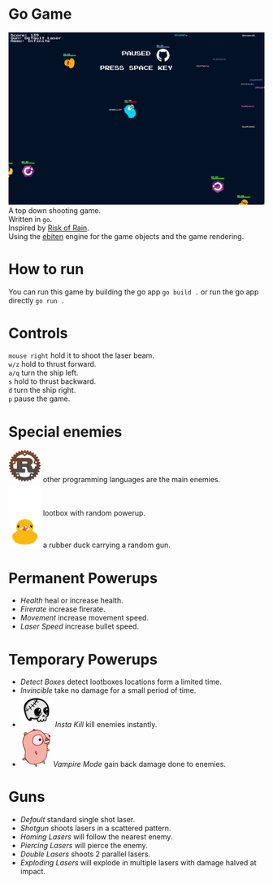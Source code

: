 # Go Game
![Go Game](./resources/go_game.png)
A top down shooting game.<br>
Written in `go`.<br>
Inspired by [Risk of Rain](https://en.wikipedia.org/wiki/Risk_of_Rain).<br>
Using the [ebiten](https://github.com/hajimehoshi/ebiten) engine for the game objects and the game rendering. <br>

# How to run
You can run this game by building the go app `go build .` or run the go app directly `go run .`

# Controls
`mouse right` hold it to shoot the laser beam.<br>
`w/z` hold to thrust forward.<br>
`a/q` turn the ship left.<br>
`s` hold to thrust backward.<br>
`d` turn the ship right.<br>
`p` pause the game.

# Special enemies
![other lang](./resources/rust.png) other programming languages are the main enemies.<br>
![github](./resources/github.png) lootbox with random powerup.<br>
![rubber duck](./resources/rubber_duck.png) a rubber duck carrying a random gun.<br>

# Permanent Powerups
- *Health* heal or increase health.<br>
- *Firerate* increase firerate.<br>
- *Movement* increase movement speed.<br>
- *Laser Speed* increase bullet speed.<br>

# Temporary Powerups
- *Detect Boxes* detect lootboxes locations form a limited time.<br>
- *Invincible* take no damage for a small period of time.<br>
- ![Insta Kill](./resources/skull.png) *Insta Kill* kill enemies instantly.<br>
- ![Vampire Mode](./resources/gopher_vampire.png) *Vampire Mode* gain back damage done to enemies.

# Guns
- *Default* standard single shot laser.<br>
- *Shotgun* shoots lasers in a scattered pattern.<br>
- *Homing Lasers* will follow the nearest enemy.<br>
- *Piercing Lasers* will pierce the enemy.<br>
- *Double Lasers* shoots 2 parallel lasers.<br>
- *Exploding Lasers* will explode in multiple lasers with damage halved at impact.
